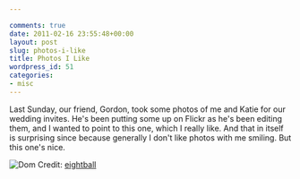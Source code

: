 ```yaml
---

comments: true
date: 2011-02-16 23:55:48+00:00
layout: post
slug: photos-i-like
title: Photos I Like
wordpress_id: 51
categories:
- misc
---
```


Last Sunday, our friend, Gordon, took some photos of me and Katie for our wedding invites. He's been putting some up on Flickr as he's been editing them, and I wanted to point to this one, which I really like. And that in itself is surprising since because generally I don't like photos with me smiling. But this one's nice.  

![Dom](http://farm6.static.flickr.com/5099/5448466649_7c390c741b.jpg)
Credit: [eightball](http://www.flickr.com/photos/kola1965/5448466649/)
